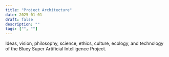```yaml
---
title: "Project Architecture"
date: 2025-01-01
draft: false
description: ""
tags: ["", ""]
---
```



Ideas, vision, philosophy, science, ethics, culture, ecology, and technology of the Bluey Super Artificial Intelligence Project.
<p>